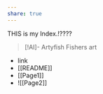 ```yaml
---
share: true
---
```

THIS is my Index.!????

> [!AI]-  Artyfish
> Fishers art

- link
- [[README]]
- [[Page1]]
- ![[Page2]]
